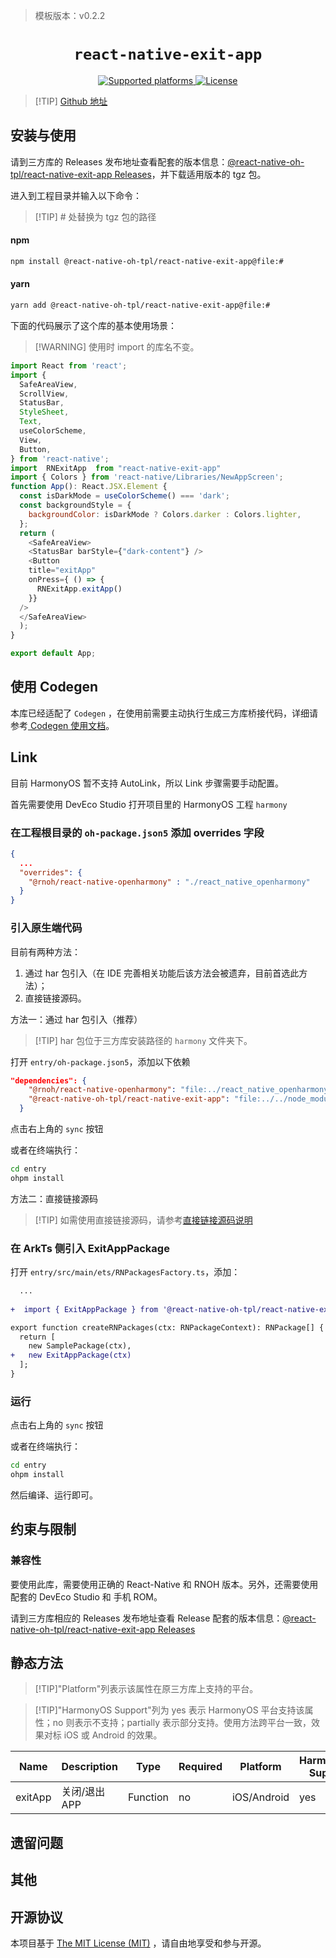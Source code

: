 > 模板版本：v0.2.2

<p align="center">
  <h1 align="center"> <code>react-native-exit-app</code> </h1>
</p>
<p align="center">
    <a href="https://github.com/wumke/react-native-exit-app">
        <img src="https://img.shields.io/badge/platforms-android%20|%20ios%20|%20harmony%20-lightgrey.svg" alt="Supported platforms" />
    </a>
    <a href="https://github.com/wumke/react-native-exit-app/blob/master/LICENSE">
        <img src="https://img.shields.io/badge/license-MIT-green.svg" alt="License" />
    </a>
</p>


> [!TIP] [Github 地址](https://github.com/react-native-oh-library/react-native-exit-app)

## 安装与使用

请到三方库的 Releases 发布地址查看配套的版本信息：[@react-native-oh-tpl/react-native-exit-app Releases](https://github.com/react-native-oh-library/react-native-exit-app/releases)，并下载适用版本的 tgz 包。

进入到工程目录并输入以下命令：

> [!TIP] # 处替换为 tgz 包的路径


#### **npm**

```bash
npm install @react-native-oh-tpl/react-native-exit-app@file:#
```

#### **yarn**

```bash
yarn add @react-native-oh-tpl/react-native-exit-app@file:#
```


下面的代码展示了这个库的基本使用场景：

> [!WARNING] 使用时 import 的库名不变。

```js
import React from 'react';
import {
  SafeAreaView,
  ScrollView,
  StatusBar,
  StyleSheet,
  Text,
  useColorScheme,
  View,
  Button,
} from 'react-native';
import  RNExitApp  from "react-native-exit-app"
import { Colors } from 'react-native/Libraries/NewAppScreen';
function App(): React.JSX.Element {
  const isDarkMode = useColorScheme() === 'dark';
  const backgroundStyle = {
    backgroundColor: isDarkMode ? Colors.darker : Colors.lighter,
  };
  return (
    <SafeAreaView>
    <StatusBar barStyle={"dark-content"} />
    <Button
    title="exitApp"
    onPress={ () => {
      RNExitApp.exitApp()
    }}
  />
  </SafeAreaView>
  );
}

export default App;


```

## 使用 Codegen

本库已经适配了 `Codegen` ，在使用前需要主动执行生成三方库桥接代码，详细请参考[ Codegen 使用文档](/zh-cn/codegen.md)。

## Link

目前 HarmonyOS 暂不支持 AutoLink，所以 Link 步骤需要手动配置。

首先需要使用 DevEco Studio 打开项目里的 HarmonyOS 工程 `harmony`

### 在工程根目录的 `oh-package.json5` 添加 overrides 字段

```json
{
  ...
  "overrides": {
    "@rnoh/react-native-openharmony" : "./react_native_openharmony"
  }
}
```

### 引入原生端代码

目前有两种方法：

1. 通过 har 包引入（在 IDE 完善相关功能后该方法会被遗弃，目前首选此方法）；
2. 直接链接源码。

方法一：通过 har 包引入（推荐）

> [!TIP] har 包位于三方库安装路径的 `harmony` 文件夹下。

打开 `entry/oh-package.json5`，添加以下依赖

```json
"dependencies": {
    "@rnoh/react-native-openharmony": "file:../react_native_openharmony",
    "@react-native-oh-tpl/react-native-exit-app": "file:../../node_modules/@react-native-oh-tpl/react-native-exit-app/harmony/exit_app.har"
  }
```

点击右上角的 `sync` 按钮

或者在终端执行：

```bash
cd entry
ohpm install
```

方法二：直接链接源码

> [!TIP] 如需使用直接链接源码，请参考[直接链接源码说明](/zh-cn/link-source-code.md)

### 在 ArkTs 侧引入 ExitAppPackage

打开 `entry/src/main/ets/RNPackagesFactory.ts`，添加：

```diff
  ...
  
+  import { ExitAppPackage } from '@react-native-oh-tpl/react-native-exit-app/ts';

export function createRNPackages(ctx: RNPackageContext): RNPackage[] {
  return [
    new SamplePackage(ctx),
+   new ExitAppPackage(ctx)
  ];
}
```

### 运行

点击右上角的 `sync` 按钮

或者在终端执行：

```bash
cd entry
ohpm install
```

然后编译、运行即可。

## 约束与限制

### 兼容性

要使用此库，需要使用正确的 React-Native 和 RNOH 版本。另外，还需要使用配套的 DevEco Studio 和 手机 ROM。

请到三方库相应的 Releases 发布地址查看 Release 配套的版本信息：[@react-native-oh-tpl/react-native-exit-app Releases](https://github.com/react-native-oh-library/react-native-exit-app/releases)

## 静态方法

> [!TIP]"Platform"列表示该属性在原三方库上支持的平台。

> [!TIP]"HarmonyOS Support"列为 yes 表示 HarmonyOS 平台支持该属性；no 则表示不支持；partially 表示部分支持。使用方法跨平台一致，效果对标 iOS 或 Android 的效果。

Name | Description | Type | Required | Platform | HarmonyOS   Support
-- | -- | -- | -- | -- | --
exitApp | 关闭/退出APP | Function | no | iOS/Android | yes

## 遗留问题

## 其他

## 开源协议

本项目基于 [The MIT License (MIT)](https://github.com/wumke/react-native-exit-app/blob/master/LICENSE) ，请自由地享受和参与开源。